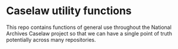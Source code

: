 Caselaw utility functions
=========================

This repo contains functions of general use throughout the National Archives Caselaw project
so that we can have a single point of truth potentially across many repositories.

